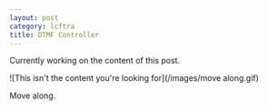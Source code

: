 ```yaml
---
layout: post
category: lcftra
title: DTMF Controller
---
```

Currently working on the content of this post.

![This isn't the content you're looking for](/images/move along.gif)

Move along.<!--more-->
